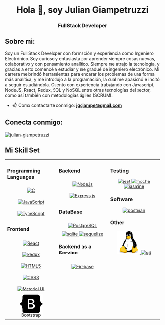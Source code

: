 <h1 align="center">Hola 👋, soy Julian Giampetruzzi</h1>
<h3 align="center">FullStack Developer</h3>

<h2 align="left">Sobre mi:</h2>
<p align="left">Soy un Full Stack Developer con formación y experiencia como Ingeniero Electrónico. 
Soy curioso y entusiasta por aprender siempre cosas nuevas, colaborativo y con pensamiento analítico.
Siempre me atrajo la tecnología, y gracias a esto comencé a estudiar y me gradué de ingeniero electrónico.
Mi carrera me brindó herramientas para encarar los problemas de una forma más analítica, y me introdujo a la programación, la cual me apasionó e incitó a seguir estudiándola. 
Cuento con experiencia trabajando con Javascript, NodeJS, React, Redux, SQL y NoSQL entre otras tecnologías del sector, como así también con metodologías ágiles (SCRUM).
</p>



- 📫 Como contactarte conmigo: **jggiampe@gmail.com**

<h2 align="left">Conecta conmigo:</h2>
<p align="left">
<a href="https://linkedin.com/in/julian-giampetruzzi" target="blank"><img align="center" src="https://raw.githubusercontent.com/rahuldkjain/github-profile-readme-generator/master/src/images/icons/Social/linked-in-alt.svg" alt="julian-giampetruzzi" height="30" width="40" /></a>
</p>




## Mi Skill Set  
<table><tr>
  <td valign="top" width="33%">



### Programming Languages  
<div align="center">  
<a href="https://www.cprogramming.com/" target="_blank"><img style="margin: 10px" src="https://profilinator.rishav.dev/skills-assets/c-original.svg" alt="C" height="75" /></a>  
<a href="https://www.javascript.com/" target="_blank"><img style="margin: 10px" src="https://profilinator.rishav.dev/skills-assets/javascript-original.svg" alt="JavaScript" height="75" /></a>  
<a href="https://www.typescriptlang.org/" target="_blank"><img style="margin: 10px" src="https://profilinator.rishav.dev/skills-assets/typescript-original.svg" alt="TypeScript" height="75" /></a>  
</div>  



  ### Frontend  
  <div align="center">  
  <a href="https://reactjs.org/" target="_blank">
    <img style="margin: 10px" src="https://profilinator.rishav.dev/skills-assets/react-original-wordmark.svg" alt="React" height="75" />
  </a>  
    
  <a href="https://redux.js.org/" target="_blank">
    <img style="margin: 10px" src="https://profilinator.rishav.dev/skills-assets/redux-original.svg" alt="Redux" height="75" />
  </a>  
     <a href="https://en.wikipedia.org/wiki/HTML5" target="_blank">
    <img style="margin: 10px" src="https://profilinator.rishav.dev/skills-assets/html5-original-wordmark.svg" alt="HTML5" height="75" />
  </a>  
     <a href="https://www.w3schools.com/css/" target="_blank">
    <img style="margin: 10px" src="https://profilinator.rishav.dev/skills-assets/css3-original-wordmark.svg" alt="CSS3" height="75" />
  </a>  
    
 
  <a href="https://mui.com/" target="_blank">
    <img style="margin: 10px" src="https://profilinator.rishav.dev/skills-assets/mui.png" alt="Material UI" height="75" />
  </a>   
    
  <a href="https://getbootstrap.com" target="_blank" rel="noreferrer"> 
    <img src="https://raw.githubusercontent.com/devicons/devicon/master/icons/bootstrap/bootstrap-plain-wordmark.svg" alt="bootstrap" height="75"/> 
  </a> 
    
  </div>


  </td>
  
  <td valign="top" width="33%">



### Backend  
<div align="center">  
<a href="https://nodejs.org/" target="_blank"><img style="margin: 10px" src="https://profilinator.rishav.dev/skills-assets/nodejs-original-wordmark.svg" alt="Node.js" height="75" /></a>  
<a href="https://expressjs.com/" target="_blank"><img style="margin: 10px" src="https://profilinator.rishav.dev/skills-assets/express-original-wordmark.svg" alt="Express.js" height="75" /></a>  
</div>
    
    
### DataBase  
<div align="center">  
<a href="https://www.postgresql.org/" target="_blank"><img style="margin: 10px" src="https://profilinator.rishav.dev/skills-assets/postgresql-original-wordmark.svg" alt="PostgreSQL" height="75" /></a>  
  
   <a href="https://www.sqlite.org/" target="_blank" rel="noreferrer"> 
    <img src="https://www.vectorlogo.zone/logos/sqlite/sqlite-icon.svg" alt="sqlite" height="75"/> 
  </a>
  <a href="https://sequelize.org/" target="_blank" rel="noreferrer"> 
    <img src="https://sequelize.org/api/v6/image/brand_logo.png" alt="sequelize" height="75"/> 
  </a>
  
</div>
  
  ### Backend as a Service  
<div align="center">  
<a href="https://firebase.google.com/" target="_blank"><img style="margin: 10px" src="https://profilinator.rishav.dev/skills-assets/firebase.png" alt="Firebase" height="75" /></a>
</div>

</td><td valign="top" width="33%">

  ### Testing  
<div align="center">  
<a href="https://jestjs.io" target="_blank" rel="noreferrer"> 
    <img src="https://www.vectorlogo.zone/logos/jestjsio/jestjsio-icon.svg" alt="jest" height="75"/> 
  </a> 
  <a href="https://mochajs.org" target="_blank" rel="noreferrer"> 
    <img src="https://www.vectorlogo.zone/logos/mochajs/mochajs-icon.svg" alt="mocha" height="75"/> 
  </a> 
   <a href="https://jasmine.github.io/" target="_blank" rel="noreferrer"> 
    <img src="https://www.vectorlogo.zone/logos/jasmine/jasmine-icon.svg" alt="jasmine" height="75"/> 
  </a> 
</div>
  
  ### Software  
<div align="center">  
<a href="https://postman.com" target="_blank" rel="noreferrer"> 
    <img src="https://www.vectorlogo.zone/logos/getpostman/getpostman-icon.svg" alt="postman" height="75"/> 
  </a> 
</div>

 ### Other  
<div align="center">  
<a href="https://www.linux.org/" target="_blank" rel="noreferrer"> 
    <img src="https://raw.githubusercontent.com/devicons/devicon/master/icons/linux/linux-original.svg" alt="linux" height="75"/> 
  </a>
  <a href="https://git-scm.com/" target="_blank" rel="noreferrer"> 
    <img src="https://www.vectorlogo.zone/logos/git-scm/git-scm-icon.svg" alt="git" height="75"/> 
  </a> 
</div>
  

</td></tr></table>  
